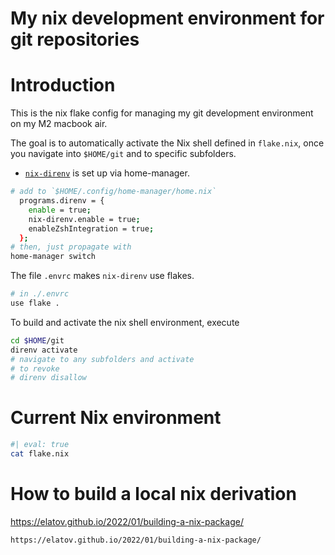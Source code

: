 # My nix development environment for git repositories

# Introduction

This is the nix flake config for managing my git development environment
on my M2 macbook air.

The goal is to automatically activate the Nix shell defined in
`flake.nix`, once you navigate into `$HOME/git` and to specific
subfolders.

- [`nix-direnv`](https://github.com/nix-community/nix-direnv) is set up
  via home-manager.

``` sh
# add to `$HOME/.config/home-manager/home.nix`
  programs.direnv = {
    enable = true;
    nix-direnv.enable = true;
    enableZshIntegration = true;
  };
# then, just propagate with
home-manager switch
```

The file `.envrc` makes `nix-direnv` use flakes.

``` sh
# in ./.envrc
use flake .
```

To build and activate the nix shell environment, execute

``` sh
cd $HOME/git
direnv activate
# navigate to any subfolders and activate
# to revoke
# direnv disallow
```

# Current Nix environment

``` sh
#| eval: true
cat flake.nix
```

# How to build a local nix derivation

https://elatov.github.io/2022/01/building-a-nix-package/

``` sh
https://elatov.github.io/2022/01/building-a-nix-package/
```
